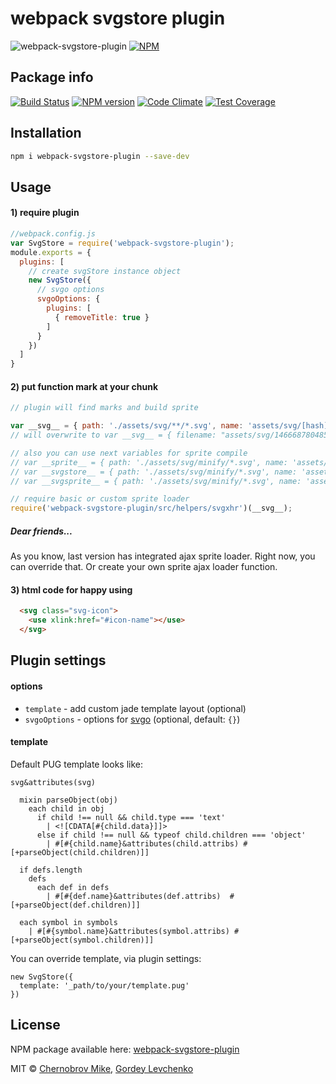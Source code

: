 # webpack svgstore plugin
![webpack-svgstore-plugin](http://mrsum.ru/blog/content/images/2016/07/webpack-svgstore-logo.png)
[![NPM](https://nodei.co/npm/webpack-svgstore-plugin.png?downloads=true&downloadRank=true&stars=true)](https://nodei.co/npm/webpack-svgstore-plugin/)

## Package info
[![Build Status](https://travis-ci.org/mrsum/webpack-svgstore-plugin.svg?branch=master)](https://travis-ci.org/mrsum/webpack-svgstore-plugin)
[![NPM version](https://badge.fury.io/js/webpack-svgstore-plugin.svg)](https://badge.fury.io/js/webpack-svgstore-plugin)
[![Code Climate](https://codeclimate.com/github/mrsum/webpack-svgstore-plugin/badges/gpa.svg)](https://codeclimate.com/github/mrsum/webpack-svgstore-plugin)
[![Test Coverage](https://codeclimate.com/github/mrsum/webpack-svgstore-plugin/badges/coverage.svg)](https://codeclimate.com/github/mrsum/webpack-svgstore-plugin/coverage)

## Installation
```bash
npm i webpack-svgstore-plugin --save-dev
```
## Usage
#### 1) require plugin
```javascript
//webpack.config.js
var SvgStore = require('webpack-svgstore-plugin');
module.exports = {
  plugins: [
    // create svgStore instance object
    new SvgStore({
      // svgo options
      svgoOptions: {
        plugins: [
          { removeTitle: true }
        ]
      }
    })
  ]
}
```

#### 2) put function mark at your chunk
```javascript
// plugin will find marks and build sprite

var __svg__ = { path: './assets/svg/**/*.svg', name: 'assets/svg/[hash].logos.svg' };
// will overwrite to var __svg__ = { filename: "assets/svg/1466687804854.logos.svg" };

// also you can use next variables for sprite compile
// var __sprite__ = { path: './assets/svg/minify/*.svg', name: 'assets/svg/[hash].icons.svg' };
// var __svgstore__ = { path: './assets/svg/minify/*.svg', name: 'assets/svg/[hash].stuff.svg' };
// var __svgsprite__ = { path: './assets/svg/minify/*.svg', name: 'assets/svg/[hash].1logos.svg' };

// require basic or custom sprite loader
require('webpack-svgstore-plugin/src/helpers/svgxhr')(__svg__);
```

##### Dear friends...
As you know, last version has integrated ajax sprite loader.
Right now, you can override that.
Or create your own sprite ajax loader function.

#### 3) html code for happy using

```html
  <svg class="svg-icon">
    <use xlink:href="#icon-name"></use>
  </svg>
```
## Plugin settings

#### options
- `template` - add custom jade template layout (optional)
- `svgoOptions` - options for [svgo](https://github.com/svg/svgo) (optional, default: `{}`)


#### template
Default PUG template looks like:
```jade
svg&attributes(svg)
  
  mixin parseObject(obj)
    each child in obj
      if child !== null && child.type === 'text'
        | <![CDATA[#{child.data}]]>
      else if child !== null && typeof child.children === 'object'
        | #[#{child.name}&attributes(child.attribs) #[+parseObject(child.children)]]

  if defs.length
    defs
      each def in defs
        | #[#{def.name}&attributes(def.attribs)  #[+parseObject(def.children)]]

  each symbol in symbols
    | #[#{symbol.name}&attributes(symbol.attribs) #[+parseObject(symbol.children)]]
```
You can override template, via plugin settings:

```
new SvgStore({
  template: '_path/to/your/template.pug'
})
```
## License

NPM package available here: [webpack-svgstore-plugin](https://www.npmjs.com/package/webpack-svgstore-plugin)

MIT © [Chernobrov Mike](http://mrsum.ru), [Gordey Levchenko](https://github.com/lgordey)
